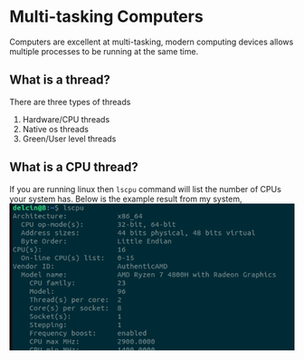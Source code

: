 # Multi-tasking Computers

Computers are excellent at multi-tasking, modern computing devices allows multiple processes
to be running at the same time.

## What is a thread?

There are three types of threads

1. Hardware/CPU threads
1. Native os threads
1. Green/User level threads

## What is a CPU thread?

If you are running linux then `lscpu` command will list the number of CPUs your system has.
Below is the example result from my system,
![lscpu](./assets/lscpu.png)
